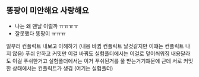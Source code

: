 ## 똥팡이 미안해요 사랑해요
 - 나는 왜 맨날 이럴까 ㅠㅠㅠㅠ
 - 잘못했다 똥팡이 ㅠㅠㅠ

 일부러 컨플릭트 내보고 이해하기 (내용 바뀜 컨플릭트 날것같지만 이떄는 컨플릭트 나지 않음)
 푸쉬 안하고 커밋만 이걸 바꿔도 실험폴더에서는 이걸로 덮어씌워짐 내용달라도 이걸 푸쉬한거고 실험폴더에서는 이거 푸쉬된거를 풀 받는거기떄문에
근데 서로 커밋한 상태에서는 컨플릭트가 생김 (여기는 실험폴더)